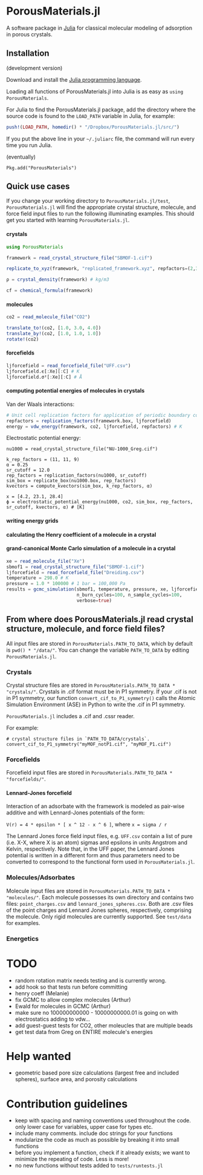 # PorousMaterials.jl

A software package in [Julia](https://julialang.org/) for classical molecular modeling of adsorption in porous crystals.

## Installation

(development version)

Download and install the [Julia programming language](https://julialang.org/).

Loading all functions of PorousMaterials.jl into Julia is as easy as `using PorousMaterials`.

For Julia to find the PorousMaterials.jl package, add the directory where the source code 
is found to the `LOAD_PATH` variable in Julia, for example:

```julia
push!(LOAD_PATH, homedir() * "/Dropbox/PorousMaterials.jl/src/")
```

If you put the above line in your `~/.juliarc` file, the command will run every time you run Julia.

(eventually)

`Pkg.add("PorousMaterials")`

## Quick use cases

If you change your working directory to `PorousMaterials.jl/test`, `PorousMaterials.jl` will find the appropriate crystal structure, molecule, and force field input files to run the following illuminating examples. This should get you started with learning `PorousMaterials.jl`.

#### crystals

```julia
using PorousMaterials

framework = read_crystal_structure_file("SBMOF-1.cif")

replicate_to_xyz(framework, "replicated_framework.xyz", repfactors=(2,3,1))

ρ = crystal_density(framework) # kg/m3

cf = chemical_formula(framework)
```

#### molecules

```julia
co2 = read_molecule_file("CO2")

translate_to!(co2, [1.0, 3.0, 4.0])
translate_by!(co2, [1.0, 1.0, 1.0])
rotate!(co2)
```

#### forcefields

```julia
ljforcefield = read_forcefield_file("UFF.csv")
ljforcefield.ϵ[:Xe][:C] # K
ljforcefield.σ²[:Xe][:C] # Å
```

#### computing potential energies of molecules in crystals

Van der Waals interactions:
```julia
# Unit cell replication factors for application of periodic boundary conditions
repfactors = replication_factors(framework.box, ljforcefield)
energy = vdw_energy(framework, co2, ljforcefield, repfactors) # K
```
Electrostatic potential energy:
```
nu1000 = read_crystal_structure_file("NU-1000_Greg.cif")

k_rep_factors = (11, 11, 9)
α = 0.25
sr_cutoff = 12.0
rep_factors = replication_factors(nu1000, sr_cutoff)
sim_box = replicate_box(nu1000.box, rep_factors)
kvectors = compute_kvectors(sim_box, k_rep_factors, α)

x = [4.2, 23.1, 28.4]
ϕ = electrostatic_potential_energy(nu1000, co2, sim_box, rep_factors, sr_cutoff, kvectors, α) # [K]
```

#### writing energy grids

#### calculating the Henry coefficient of a molecule in a crystal

#### grand-canonical Monte Carlo simulation of a molecule in a crystal
```julia
xe = read_molecule_file("Xe")
sbmof1 = read_crystal_structure_file("SBMOF-1.cif")
ljforcefield = read_forcefield_file("Dreiding.csv")
temperature = 298.0 # K
pressure = 1.0 * 100000 # 1 bar = 100,000 Pa
results = gcmc_simulation(sbmof1, temperature, pressure, xe, ljforcefield,
                          n_burn_cycles=100, n_sample_cycles=100,
                          verbose=true)
```

## From where does PorousMaterials.jl read crystal structure, molecule, and force field files?
All input files are stored in `PorousMaterials.PATH_TO_DATA`, which by default is 
`pwd() * "/data/"`. You can change the variable `PATH_TO_DATA` by editing `PorousMaterials.jl`.

### Crystals

Crystal structure files are stored in `PorousMaterials.PATH_TO_DATA * "crystals/"`. Crystals 
in .cif format must be in P1 symmetry. If your .cif is not in P1 symmetry, our function
`convert_cif_to_P1_symmetry()` calls the Atomic Simulation Environment (ASE) in Python to 
write the .cif in P1 symmetry.

`PorousMaterials.jl` includes a .cif and .cssr reader.

For example:

```
# crystal structure files in `PATH_TO_DATA/crystals`.
convert_cif_to_P1_symmetry("myMOF_notP1.cif", "myMOF_P1.cif")
```

### Forcefields

Forcefield input files are stored in `PorousMaterials.PATH_TO_DATA * "forcefields/"`.

#### Lennard-Jones forcefield

Interaction of an adsorbate with the framework is modeled as pair-wise additive and with Lennard-Jones potentials of the form:

`V(r) = 4 * epsilon * [ x ^ 12 - x ^ 6 ]`, where `x = sigma / r`

The Lennard Jones force field input files, e.g. `UFF.csv` contain a list of pure (i.e. X-X, where X is an atom) sigmas and epsilons in units Angstrom and Kelvin, respectively. Note that, in the UFF paper, the Lennard Jones potential is written in a different form and thus parameters need to be converted to correspond to the functional form used in `PorousMaterials.jl`.

### Molecules/Adsorbates

Molecule input files are stored in `PorousMaterials.PATH_TO_DATA * "molecules/"`. Each molecule possesses its own directory and contains two files: `point_charges.csv` and `lennard_jones_spheres.csv`. Both are .csv files of the point charges and Lennard Jones spheres, respectively, comprising the molecule. Only rigid molecules are currently supported. See `test/data` for examples.

### Energetics

# TODO
* random rotation matrix needs testing and is currently wrong.
* add hook so that tests run before committing
* henry coeff (Melanie)
* fix GCMC to allow complex molecules (Arthur)
* Ewald for molecules in GCMC (Arthur)
* make sure no 100000000000 - 10000000000.01 is going on with electrostatics adding to vdw...
* add guest-guest tests for CO2, other moleucles that are multiple beads
* get test data from Greg on ENTIRE molecule's energies

# Help wanted
* geometric based pore size calculations (largest free and included spheres), surface area, and porosity calculations

# Contribution guidelines
* keep with spacing and naming conventions used throughout the code. only lower case for variables, upper case for types etc.
* include many comments. include doc strings for your functions
* modularize the code as much as possible by breaking it into small functions
* before you implement a function, check if it already exists; we want to minimize the repeating of code. Less is more!
* no new functions without tests added to `tests/runtests.jl`
